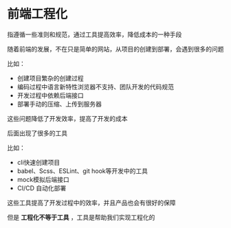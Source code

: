 # 前端工程化

指遵循一些准则和规范，通过工具提高效率，降低成本的一种手段

随着前端的发展，不在只是简单的网站，从项目的创建到部署，会遇到很多的问题

比如：
* 创建项目繁杂的创建过程
* 编码过程中语言新特性浏览器不支持、团队开发的代码规范
* 开发过程中依赖后端接口
* 部署手动的压缩、上传到服务器

这些问题降低了开发效率，提高了开发的成本

后面出现了很多的工具

比如：
* cli快速创建项目
* babel、Scss、ESLint、git hook等开发中的工具
* mock模拟后端接口
* CI/CD 自动化部署

这些工具提高了开发过程中的效率，并且产品也会有很好的保障

但是 **工程化不等于工具** ，工具是帮助我们实现工程化的
